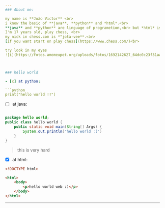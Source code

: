```yaml
---
### About me:

my name is **João Victor** <br>
i know the basic of **java**, **python** and *html*.<br>
**java** and **python** are linguage of programetion,<br> but *html* is language of marking, <br>kind this file *markdown*, what too is language of marking.<br>
I'm 17 years old, play chess, <br>
my nick in chess.com is *"jota-vee**.<br>
[if you want start on play chess](https://www.chess.com/)<br>

try look in my eyes
![i](https://fotos.amomeupet.org/uploads/fotos/1692142627_64dc0c23f31aa_hd.jpeg)



### hello world 

- [x] at python:

```python
print("hello world !!")
```
- [ ] at java:

```java

package hello world;
public class hello world {
    public static void main(String[] Args) {
        System.out.println("hello world :(")
    }
}
```
> this is very hard<br>

  - [x] at html:

```html
<!DOCTYPE html>

<html>
    <body>
        <p>hello world web :)</p>
    </body>
</html>
```
---
```

